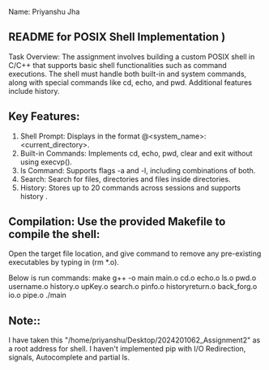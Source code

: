 Name: Priyanshu Jha


## README for POSIX Shell Implementation )

Task Overview: The assignment involves building a custom POSIX shell in C/C++ that supports basic shell functionalities such as command executions. The shell must handle both built-in and system commands, along with special commands like cd, echo, and pwd. Additional features include history.

## Key Features:

1. Shell Prompt: Displays in the format <username>@<system_name>:<current_directory>.
2. Built-in Commands: Implements cd, echo, pwd, clear and exit without using execvp().
3. ls Command: Supports flags -a and -l, including combinations of both.
4. Search: Search for files, directories and files inside directories.
5. History: Stores up to 20 commands across sessions and supports history <num>.


## Compilation: Use the provided Makefile to compile the shell:

Open the target file location, and give command to remove any pre-existing executables
by typing in (rm \*.o).

Below is run commands:
make
g++ -o main main.o cd.o echo.o ls.o pwd.o username.o history.o upKey.o search.o pinfo.o historyreturn.o back_forg.o io.o pipe.o
./main

## Note::

I have taken this "/home/priyanshu/Desktop/2024201062_Assignment2" as a root address for shell.
I haven't implemented pip with I/O Redirection, signals, Autocomplete and partial ls.
